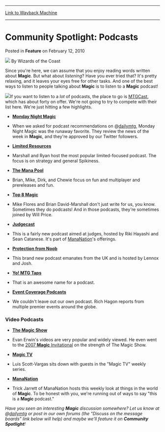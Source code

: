 
---
[Link to Wayback Machine](https://web.archive.org/web/20220117224723/https://magic.wizards.com/en/articles/archive/feature/community-spotlight-podcasts-2010-02-12)

[_metadata_:author]:- "Wizards of the Coast"
[_metadata_:description]:- "Since you're here, we can assume that you enjoy reading words written about Magic. But what about listening? Have you ever tried that? It's pretty relaxing, and it leaves your eyes free for other tasks. And one of the best ways to listen to people talking about Magic is to listen to a Magic podcast! If you want to listen to a lot of podcasts, the place to go is MTGCast, which"
[_metadata_:generator]:- "Drupal 7 (http://drupal.org)"
[_metadata_:node]:- "600476"
[_metadata_:publish_date]:- "2010-02-12"
[_metadata_:source]:- "div-main-content"
[_metadata_:title]:- "Community Spotlight: Podcasts"
[_metadata_:wayback_capture_timestamp]:- "2022-01-17 22:47:23"
[_metadata_:wayback_raw_url]:- "https://web.archive.org/web/20220117224723id_/https://magic.wizards.com/en/articles/archive/feature/community-spotlight-podcasts-2010-02-12"
[_metadata_:wayback_url]:- "https://magic.wizards.com/en/articles/archive/feature/community-spotlight-podcasts-2010-02-12"
---


Community Spotlight: Podcasts
=============================



 Posted in **Feature**
 on February 12, 2010 






![](https://media.magic.wizards.com/styles/auth_small/public/images/person/wizards_author.jpg)
By Wizards of the Coast











Since you're here, we can assume that you enjoy reading words written about **Magic**. But what about *listening*? Have you ever tried that? It's pretty relaxing, and it leaves your eyes free for other tasks. And one of the best ways to listen to people talking about **Magic** is to listen to a **Magic** podcast!


[![](https://media.magic.wizards.com/image_legacy_migration/mtg/images/daily/activity/act385_mtgcast.jpg)](http://www.mtgcast.com)If you want to listen to a *lot* of podcasts, the place to go is [MTGCast](http://www.mtgcast.com), which has about forty on offer. We're not going to try to compete with their list here. We're just hitting a few highlights.


* **[Monday Night Magic](http://www.mtgcast.com/?cat=15)**
+ When we asked for podcast recommendations on @[dailymtg](http://www.twitter.com/dailymtg), Monday Night Magic was the runaway favorite. They review the news of the week in **Magic**, and they're approved by our Twitter followers.

* **[Limited Resources](http://www.mtgcast.com/?cat=65)**
+ Marshall and Ryan host the most popular limited-focused podcast. The focus is on strategy and general Spikiness.

* **[The Mana Pool](http://themanapool.libsyn.com/)**
+ Brian, Mike, Dirk, and Chewie focus on fun and multiplayer and prereleases and fun.

* **[Top 8 Magic](http://www.top8magic.com/category/podcasts/)**
+ Mike Flores and Brian David-Marshall don't just write for us, you know. Sometimes they do podcasts! And in those podcasts, they're sometimes joined by Will Price.

* **[Judgecast](http://judgecast.mananation.com/)**
+ This is a fairly new podcast aimed at judges, hosted by Riki Hayashi and Sean Catanese. It's part of [ManaNation](http://www.mananation.com)'s offerings.

* **[Protection from Noob](http://www.mtgcast.com/?cat=79)**
+ This brand new podcast emanates from the UK and is hosted by Lennox and Josh.

* **[Yo! MTG Taps](http://www.mtgcast.com/?cat=66)**
+ That is an awesome name for a podcast.

* **[Event Coverage Podcasts](http://archive.wizards.com/Magic/Magazine/Downloads.aspx?tag=podcast&description=Podcast)**
+ We couldn't leave out our own podcast. Rich Hagon reports from multiple premier events around the globe.

### Video Podcasts


* **[The Magic Show](http://www.starcitygames.com/pages/articlefinder.php?keyword=Evan+Erwin)**
+ Evan Erwin's videos are very popular and widely viewed. He even went to the [2007 **Magic** Invitational](/en/events/coverage/tiago-triumphant) on the strength of The Magic Show.

* **[Magic TV](http://strategy.channelfireball.com/tag/magic-tv/)**
+ Luis Scott-Vargas sits down with guests in the "Magic TV" weekly series.

* **[ManaNation](http://www.mananation.com/category/episodes/)**
+ Trick Jarrett of ManaNation hosts this weekly look at things in the world of **Magic**. To be honest with you, we're running out of ways to say "this is a **Magic** podcast."

*Have you seen an interesting **Magic** discussion somewhere? Let us know at @[dailymtg](http://www.twitter.com/dailymtg) or post in our own forums (the "Discuss on the message boards" link below will help) and maybe we'll feature it on **Community Spotlight**!*








